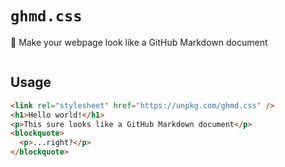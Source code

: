 # `ghmd.css`

🎨 Make your webpage look like a GitHub Markdown document

<p align=center>
  <img src="">
</p>

## Usage

```html
<link rel="stylesheet" href="https://unpkg.com/ghmd.css" />
<h1>Hello world!</h1>
<p>This sure looks like a GitHub Markdown document</p>
<blockquote>
  <p>...right?</p>
</blockquote>
```
